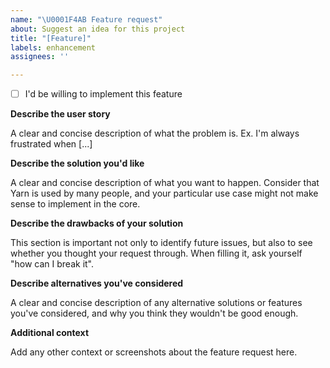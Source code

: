 ```yaml
---
name: "\U0001F4AB Feature request"
about: Suggest an idea for this project
title: "[Feature]"
labels: enhancement
assignees: ''

---
```


- [ ] I'd be willing to implement this feature

**Describe the user story**

A clear and concise description of what the problem is. Ex. I'm always frustrated when [...]

**Describe the solution you'd like**

A clear and concise description of what you want to happen. Consider that Yarn is used by many people, and your particular use case might not make sense to implement in the core.

**Describe the drawbacks of your solution**

This section is important not only to identify future issues, but also to see whether you thought your request through. When filling it, ask yourself "how can I break it".

**Describe alternatives you've considered**

A clear and concise description of any alternative solutions or features you've considered, and why you think they wouldn't be good enough.

**Additional context**

Add any other context or screenshots about the feature request here.
